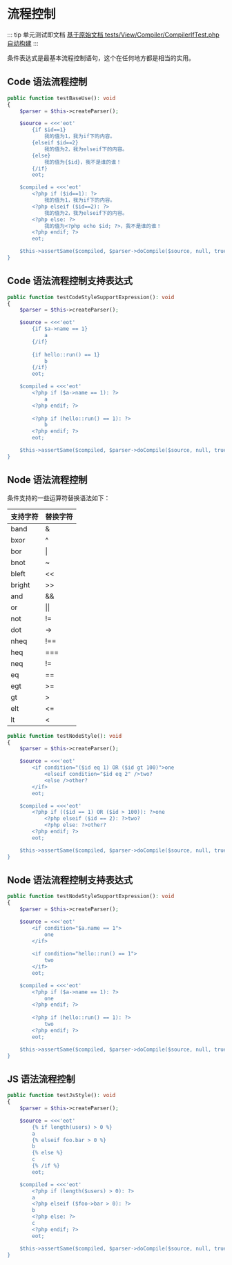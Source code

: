 # 流程控制

::: tip 单元测试即文档
[基于原始文档 tests/View/Compiler/CompilerIfTest.php 自动构建](https://github.com/hunzhiwange/framework/blob/master/tests/View/Compiler/CompilerIfTest.php)
:::
    
条件表达式是最基本流程控制语句，这个在任何地方都是相当的实用。

## Code 语法流程控制

``` php
public function testBaseUse(): void
{
    $parser = $this->createParser();

    $source = <<<'eot'
        {if $id==1}
            我的值为1，我为if下的内容。
        {elseif $id==2}
            我的值为2，我为elseif下的内容。
        {else}
            我的值为{$id}，我不是谁的谁！
        {/if}
        eot;

    $compiled = <<<'eot'
        <?php if ($id==1): ?>
            我的值为1，我为if下的内容。
        <?php elseif ($id==2): ?>
            我的值为2，我为elseif下的内容。
        <?php else: ?>
            我的值为<?php echo $id; ?>，我不是谁的谁！
        <?php endif; ?>
        eot;

    $this->assertSame($compiled, $parser->doCompile($source, null, true));
}
```
    
## Code 语法流程控制支持表达式

``` php
public function testCodeStyleSupportExpression(): void
{
    $parser = $this->createParser();

    $source = <<<'eot'
        {if $a->name == 1}
            a
        {/if}
        
        {if hello::run() == 1}
            b
        {/if}
        eot;

    $compiled = <<<'eot'
        <?php if ($a->name == 1): ?>
            a
        <?php endif; ?>
        
        <?php if (hello::run() == 1): ?>
            b
        <?php endif; ?>
        eot;

    $this->assertSame($compiled, $parser->doCompile($source, null, true));
}
```
    
## Node 语法流程控制

条件支持的一些运算符替换语法如下：

|支持字符|替换字符|
|:-|:-|
|band|&|
|bxor|^|
|bor|&#x7C;|
|bnot|~|
|bleft|<<|
|bright|>>|
|and|&&|
|or|&#x7C;&#x7C;|
|not|!=|
|dot|->|
|nheq|!==|
|heq|===|
|neq|!=|
|eq|==|
|egt|>=|
|gt|>|
|elt|<=|
|lt|<|


``` php
public function testNodeStyle(): void
{
    $parser = $this->createParser();

    $source = <<<'eot'
        <if condition="($id eq 1) OR ($id gt 100)">one
            <elseif condition="$id eq 2" />two?
            <else />other?
        </if>
        eot;

    $compiled = <<<'eot'
        <?php if (($id == 1) OR ($id > 100)): ?>one
            <?php elseif ($id == 2): ?>two?
            <?php else: ?>other?
        <?php endif; ?>
        eot;

    $this->assertSame($compiled, $parser->doCompile($source, null, true));
}
```
    
## Node 语法流程控制支持表达式

``` php
public function testNodeStyleSupportExpression(): void
{
    $parser = $this->createParser();

    $source = <<<'eot'
        <if condition="$a.name == 1">
            one
        </if>
        
        <if condition="hello::run() == 1">
            two
        </if>
        eot;

    $compiled = <<<'eot'
        <?php if ($a->name == 1): ?>
            one
        <?php endif; ?>
        
        <?php if (hello::run() == 1): ?>
            two
        <?php endif; ?>
        eot;

    $this->assertSame($compiled, $parser->doCompile($source, null, true));
}
```
    
## JS 语法流程控制

``` php
public function testJsStyle(): void
{
    $parser = $this->createParser();

    $source = <<<'eot'
        {% if length(users) > 0 %}
        a
        {% elseif foo.bar > 0 %}
        b
        {% else %}
        c
        {% /if %}
        eot;

    $compiled = <<<'eot'
        <?php if (length($users) > 0): ?>
        a
        <?php elseif ($foo->bar > 0): ?>
        b
        <?php else: ?>
        c
        <?php endif; ?>
        eot;

    $this->assertSame($compiled, $parser->doCompile($source, null, true));
}
```